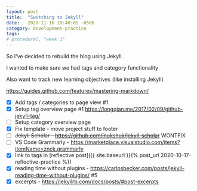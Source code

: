 ```yaml
---
layout: post
title:  "Switching to Jekyll"
date:   2020-11-16 19:40:05 -0500
category: development-practice
tags: 
# procedural, "week 1"
---
```


So I've decided to rebuild the blog using Jekyll.

I wanted to make sure we had tags and category functionality

Also want to track new learning objectives (like installing Jekyll)

https://guides.github.com/features/mastering-markdown/

- [x] Add tags / categories to page view #1
- [x] Setup tag overview page #1
      https://longqian.me/2017/02/09/github-jekyll-tag/
- [ ] Setup category overview page
- [x] Fix template - move project stuff to footer
- [ ] ~~Jekyll Scholar - https://github.com/inukshuk/jekyll-scholar~~ WONTFIX
- [ ] VS Code Grammarly - https://marketplace.visualstudio.com/items?itemName=znck.grammarly
- [x] link to tags in [reflective post]({{ site.baseurl }}{% post_url 2020-10-17-reflective-practice %})
- [x] reading time without plugins - https://carlosbecker.com/posts/jekyll-reading-time-without-plugins/ #5
- [x] excerpts - https://jekyllrb.com/docs/posts/#post-excerpts